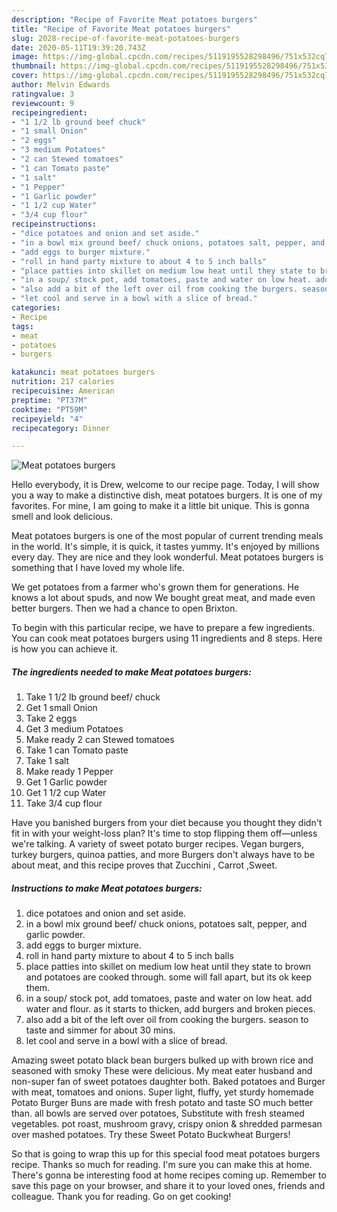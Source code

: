 ```yaml
---
description: "Recipe of Favorite Meat potatoes burgers"
title: "Recipe of Favorite Meat potatoes burgers"
slug: 2028-recipe-of-favorite-meat-potatoes-burgers
date: 2020-05-11T19:39:20.743Z
image: https://img-global.cpcdn.com/recipes/5119195528298496/751x532cq70/meat-potatoes-burgers-recipe-main-photo.jpg
thumbnail: https://img-global.cpcdn.com/recipes/5119195528298496/751x532cq70/meat-potatoes-burgers-recipe-main-photo.jpg
cover: https://img-global.cpcdn.com/recipes/5119195528298496/751x532cq70/meat-potatoes-burgers-recipe-main-photo.jpg
author: Melvin Edwards
ratingvalue: 3
reviewcount: 9
recipeingredient:
- "1 1/2 lb ground beef chuck"
- "1 small Onion"
- "2 eggs"
- "3 medium Potatoes"
- "2 can Stewed tomatoes"
- "1 can Tomato paste"
- "1 salt"
- "1 Pepper"
- "1 Garlic powder"
- "1 1/2 cup Water"
- "3/4 cup flour"
recipeinstructions:
- "dice potatoes and onion and set aside."
- "in a bowl mix ground beef/ chuck onions, potatoes salt, pepper, and garlic powder."
- "add eggs to burger mixture."
- "roll in hand party mixture to about 4 to 5 inch balls"
- "place patties into skillet on medium low heat until they state to brown and potatoes are cooked through. some will fall apart, but its ok keep them."
- "in a soup/ stock pot, add tomatoes, paste and water on low heat. add  water and flour. as it starts to thicken, add burgers and broken pieces."
- "also add a bit of the left over oil from cooking the burgers. season to taste and simmer for about 30 mins."
- "let cool and serve in a bowl with a slice of bread."
categories:
- Recipe
tags:
- meat
- potatoes
- burgers

katakunci: meat potatoes burgers 
nutrition: 217 calories
recipecuisine: American
preptime: "PT37M"
cooktime: "PT59M"
recipeyield: "4"
recipecategory: Dinner

---
```



![Meat potatoes burgers](https://img-global.cpcdn.com/recipes/5119195528298496/751x532cq70/meat-potatoes-burgers-recipe-main-photo.jpg)

Hello everybody, it is Drew, welcome to our recipe page. Today, I will show you a way to make a distinctive dish, meat potatoes burgers. It is one of my favorites. For mine, I am going to make it a little bit unique. This is gonna smell and look delicious.

Meat potatoes burgers is one of the most popular of current trending meals in the world. It's simple, it is quick, it tastes yummy. It's enjoyed by millions every day. They are nice and they look wonderful. Meat potatoes burgers is something that I have loved my whole life.

We get potatoes from a farmer who&#39;s grown them for generations. He knows a lot about spuds, and now We bought great meat, and made even better burgers. Then we had a chance to open Brixton.


To begin with this particular recipe, we have to prepare a few ingredients. You can cook meat potatoes burgers using 11 ingredients and 8 steps. Here is how you can achieve it.

<!--inarticleads1-->

##### The ingredients needed to make Meat potatoes burgers:

1. Take 1 1/2 lb ground beef/ chuck
1. Get 1 small Onion
1. Take 2 eggs
1. Get 3 medium Potatoes
1. Make ready 2 can Stewed tomatoes
1. Take 1 can Tomato paste
1. Take 1 salt
1. Make ready 1 Pepper
1. Get 1 Garlic powder
1. Get 1 1/2 cup Water
1. Take 3/4 cup flour


Have you banished burgers from your diet because you thought they didn&#39;t fit in with your weight-loss plan? It&#39;s time to stop flipping them off—unless we&#39;re talking. A variety of sweet potato burger recipes. Vegan burgers, turkey burgers, quinoa patties, and more Burgers don&#39;t always have to be about meat, and this recipe proves that Zucchini , Carrot ,Sweet. 

<!--inarticleads2-->

##### Instructions to make Meat potatoes burgers:

1. dice potatoes and onion and set aside.
1. in a bowl mix ground beef/ chuck onions, potatoes salt, pepper, and garlic powder.
1. add eggs to burger mixture.
1. roll in hand party mixture to about 4 to 5 inch balls
1. place patties into skillet on medium low heat until they state to brown and potatoes are cooked through. some will fall apart, but its ok keep them.
1. in a soup/ stock pot, add tomatoes, paste and water on low heat. add  water and flour. as it starts to thicken, add burgers and broken pieces.
1. also add a bit of the left over oil from cooking the burgers. season to taste and simmer for about 30 mins.
1. let cool and serve in a bowl with a slice of bread.


Amazing sweet potato black bean burgers bulked up with brown rice and seasoned with smoky These were delicious. My meat eater husband and non-super fan of sweet potatoes daughter both. Baked potatoes and Burger with meat, tomatoes and onions. Super light, fluffy, yet sturdy homemade Potato Burger Buns are made with fresh potato and taste SO much better than. all bowls are served over potatoes, Substitute with fresh steamed vegetables. pot roast, mushroom gravy, crispy onion &amp; shredded parmesan over mashed potatoes. Try these Sweet Potato Buckwheat Burgers! 

So that is going to wrap this up for this special food meat potatoes burgers recipe. Thanks so much for reading. I'm sure you can make this at home. There's gonna be interesting food at home recipes coming up. Remember to save this page on your browser, and share it to your loved ones, friends and colleague. Thank you for reading. Go on get cooking!
